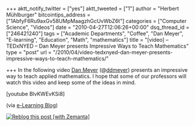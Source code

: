 +++
aktt_notify_twitter = ["yes"]
aktt_tweeted = ["1"]
author = "Herbert Mühlburger"
bitcointips_address = ["1AbfyF6Ru9axGv58UMpMaagzhGcUvWbZ6t"]
categories = ["Computer Science", "Videos"]
date = "2010-04-27T12:06:26+00:00"
dsq_thread_id = ["246421240"]
tags = ["Academic Departments", "Coffee", "Dan Meyer", "E-learning", "Education", "Math", "mathematics"]
title = "[video] – TEDxNYED – Dan Meyer presents Impressive Ways to Teach Mathematics"
type = "post"
url = "/2010/04/video-tedxnyed-dan-meyer-presents-impressive-ways-to-teach-mathematics/"

+++
In the following video [Dan Meyer][1] (@[ddmeyer][2]) presents an impressive way to teach applied mathematics. I hope that some of our professors will watch this video and keep some of the ideas in mind.

[youtube BlvKWEvKSi8]

(via <a title="e-Learning Blog" href="http://elearningblog.tugraz.at/" target="_blank">e-Learning Blog</a>)

<div class="zemanta-pixie">
  <a class="zemanta-pixie-a" title="Reblog this post [with Zemanta]" href="http://reblog.zemanta.com/zemified/21877be5-0a56-4397-a10c-efaffd99aa3a/"><img class="zemanta-pixie-img" src="http://img.zemanta.com/reblog_e.png?x-id=21877be5-0a56-4397-a10c-efaffd99aa3a" alt="Reblog this post [with Zemanta]" /></a><span class="zem-script more-related pretty-attribution"></span>
</div>

 [1]: http://blog.mrmeyer.com "Dan Meyer"
 [2]: http://twitter.com/ddmeyer "Dan Meyer"